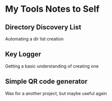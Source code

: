 # My Tools Notes to Self


## Directory Discovery List


Automating a dir list creation 


## Key Logger


Getting a basic understanding of creating one


## Simple QR code generator


Was for a another project, but maybe useful again

